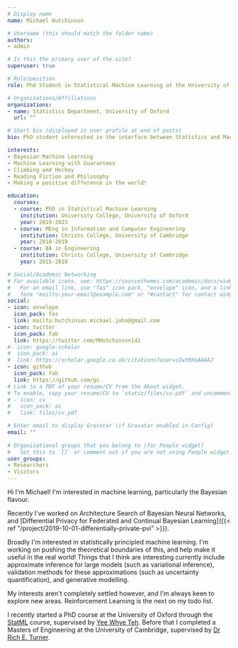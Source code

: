 ```yaml
---
# Display name
name: Michael Hutchinson

# Username (this should match the folder name)
authors:
- admin

# Is this the primary user of the site?
superuser: true

# Role/position
role: Phd Student in Statistical Machine Learning at the University of Oxford

# Organizations/Affiliations
organizations:
- name: Statistics Department, University of Oxford
  url: ""

# Short bio (displayed in user profile at end of posts)
bio: PhD student interested in the interface between Statistics and Machine Learning, in particular uncertainly in prediction and decision making.

interests:
- Bayesian Machine Learning
- Machine Learning with Guarantees
- Climbing and Hockey
- Reading Fiction and Philosophy
- Making a positive difference in the world!

education:
  courses:
  - course: PhD in Statistical Machine Learning
    institution: University College, University of Oxford
    year: 2019-2023
  - course: MEng in Information and Computer Engineering
    institution: Christs College, University of Cambridge
    year: 2018-2019
  - course: BA in Engineering
    institution: Christs College, University of Cambridge
    year: 2015-2018

# Social/Academic Networking
# For available icons, see: https://sourcethemes.com/academic/docs/widgets/#icons
#   For an email link, use "fas" icon pack, "envelope" icon, and a link in the
#   form "mailto:your-email@example.com" or "#contact" for contact widget.
social:
- icon: envelope
  icon_pack: fas
  link: mailto:hutchinson.michael.john@gmail.com
- icon: twitter
  icon_pack: fab
  link: https://twitter.com/MHutchinson141
#- icon: google-scholar
#  icon_pack: ai
#  link: https://scholar.google.co.uk/citations?user=sIwtMXoAAAAJ
- icon: github
  icon_pack: fab
  link: https://github.com/gc
# Link to a PDF of your resume/CV from the About widget.
# To enable, copy your resume/CV to `static/files/cv.pdf` and uncomment the lines below.  
# - icon: cv
#   icon_pack: ai
#   link: files/cv.pdf

# Enter email to display Gravatar (if Gravatar enabled in Config)
email: ""
  
# Organizational groups that you belong to (for People widget)
#   Set this to `[]` or comment out if you are not using People widget.  
user_groups:
- Researchers
- Visitors
---
```


Hi I'm Michael! I'm interested in machine learning, particularly the Bayesian flavour.

Recently I've worked on Architecture Search of Bayesian Neural Networks, and [Differential Privacy for Federated and Continual Bayesian Learning]({{< ref "/project/2019-10-01-differentially-private-pvi" >}}).

Broadly I'm interested in statistically principled machine learning. I'm working on pushing the theoretical boundaries of this, and help make it useful in the real world! Things that I think are interesting currently include approximate inference for large models (such as variational inference), validation methods for these approximations (such as uncertainty quantification), and generative modelling. 

My interests aren't completely settled however, and I'm always keen to explore new areas. Reinforcement Learning is the next on my todo list.

I recently started a PhD course at the University of Oxford through the [StatML](https://statml.io/) course, supervised by [Yee Whye Teh](http://www.stats.ox.ac.uk/~teh/). Before that I completed a Masters of Engineering at the University of Cambridge, supervised by [Dr Rich E. Turner](http://cbl.eng.cam.ac.uk/Public/Turner/Turner).